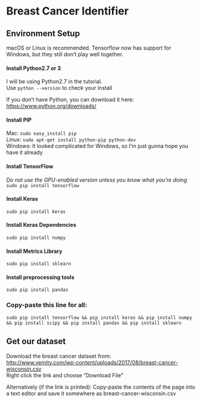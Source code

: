 # Breast Cancer Identifier

## Environment Setup
macOS or Linux is recommended. Tensorflow now has support for Windows, but they still don’t play well together.

#### Install Python2.7 or 3

I will be using Python2.7 in the tutorial.<br />
Use `python --version` to check your install

If you don’t have Python, you can download it here: https://www.python.org/downloads/

#### Install PIP
Mac: `sudo easy_install pip`<br />
Linux: `sudo apt-get install python-pip python-dev`<br />
Windows: It looked complicated for Windows, so I’m just gunna hope you have it already

#### Install TensorFlow
*Do not use the GPU-enabled version unless you know what you’re doing*<br />
`sudo pip install tensorflow`

#### Install Keras
`sudo pip install keras`

#### Install Keras Dependencies
`sudo pip install numpy`

#### Install Metrics Library
`sudo pip install sklearn`

#### Install preprocessing tools
`sudo pip install pandas`

### Copy-paste this line for all:
`sudo pip install tensorflow && pip install keras && pip install numpy && pip install scipy && pip install pandas && pip install sklearn`

## Get our dataset
Download the breast cancer dataset from:<br />
http://www.vemity.com/wp-content/uploads/2017/08/breast-cancer-wisconsin.csv<br />
Right click the link and choose “Download File”

Alternatively (if the link is printed): Copy-paste the contents of the page into a text editor and save it somewhere as breast-cancer-wisconsin.csv
